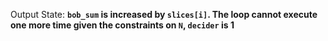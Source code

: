 Output State: **`bob_sum` is increased by `slices[i]`. The loop cannot execute one more time given the constraints on `N`, `decider` is 1**